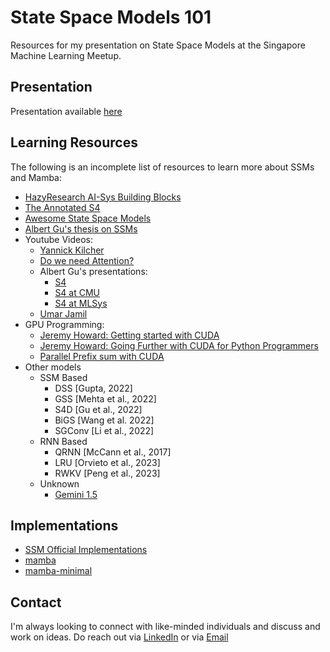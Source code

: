 # State Space Models 101

Resources for my presentation on State Space Models at the Singapore Machine Learning Meetup.

## Presentation
Presentation available [here](https://docs.google.com/presentation/d/1LGmjOENvTucCcObduRAg6fw1nWGHua25ERtKHrMo4fY/edit#slide=id.g268d3dcd4a7_1_119)
## Learning Resources

The following is an incomplete list of resources to learn more about SSMs and Mamba:

- [HazyResearch AI-Sys Building Blocks](https://github.com/HazyResearch/aisys-building-blocks/blob/main/README.md)
- [The Annotated S4](https://srush.github.io/annotated-s4/)
- [Awesome State Space Models](https://github.com/radarFudan/Awesome-state-space-models)
- [Albert Gu's thesis on SSMs](https://searchworks.stanford.edu/view/14784021)
- Youtube Videos:
  - [Yannick Kilcher](https://www.youtube.com/watch?v=9dSkvxS2EB0)
  - [Do we need Attention?](https://www.youtube.com/watch?v=dKJEpOtVgXc&t=585s)
  - Albert Gu's presentations:
    - [S4](https://www.youtube.com/watch?v=EvQ3ncuriCM&t=163s)
    - [S4 at CMU](https://www.youtube.com/watch?v=OpJMn8T7Z34&t=3089s)
    - [S4 at MLSys](https://www.youtube.com/watch?v=luCBXCErkCs&t=21s)
  - [Umar Jamil](https://www.youtube.com/watch?v=8Q_tqwpTpVU)
- GPU Programming:
  - [Jeremy Howard: Getting started with CUDA](https://www.youtube.com/watch?v=nOxKexn3iBo&t=12s&pp=ygUSamVyZW15IGhvd2FyZCBjdWRh)
  - [Jeremy Howard: Going Further with CUDA for Python Programmers](https://www.youtube.com/watch?v=eUuGdh3nBGo&pp=ygUSamVyZW15IGhvd2FyZCBjdWRh)
  - [Parallel Prefix sum with CUDA](https://developer.nvidia.com/gpugems/gpugems3/part-vi-gpu-computing/chapter-39-parallel-prefix-sum-scan-cuda)
- Other models
  - SSM Based
    - DSS 		[Gupta, 2022]
    - GSS 		[Mehta et al., 2022]
    - S4D 		[Gu et al., 2022]
    - BiGS 	[Wang et al. 2022]
    - SGConv 	[Li et al., 2022]
  - RNN Based
    - QRNN 	[McCann et al., 2017]
    - LRU 		[Orvieto et al., 2023]
    - RWKV 	[Peng et al., 2023]
  - Unknown
    - [Gemini 1.5](https://storage.googleapis.com/deepmind-media/gemini/gemini_v1_5_report.pdf)

## Implementations

- [SSM Official Implementations](https://github.com/state-spaces/)
- [mamba](https://github.com/state-spaces/mamba)
- [mamba-minimal](https://github.com/johnma2006/mamba-minimal)

## Contact

I'm always looking to connect with like-minded individuals and discuss and work on ideas. Do reach out via [LinkedIn](https://www.linkedin.com/in/shubhamgupta2208/?originalSubdomain=sg) or via [Email](mailto:shubhamg2208@live.com)
